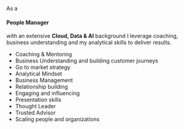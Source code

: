 <div>As a <h4>People Manager</h4> with an extensive <strong>Cloud, Data & AI</strong> background I leverage coaching, business understanding and my analytical skills to deliver results.</div>

- Coaching & Mentoring
- Business Understanding and building customer journeys
- Go to market strategy
- Analytical Mindset
- Business Management
- Relationship building
- Engaging and influencing
- Presentation skills
- Thought Leader
- Trusted Advisor
- Scaling people and organizations

